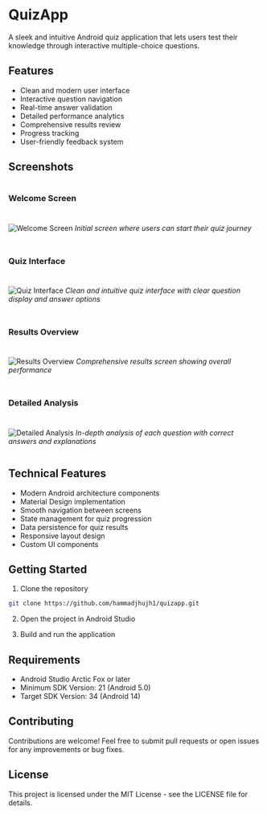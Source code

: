 # QuizApp

A sleek and intuitive Android quiz application that lets users test their knowledge through interactive multiple-choice questions. 

## Features

- Clean and modern user interface
- Interactive question navigation
- Real-time answer validation
- Detailed performance analytics
- Comprehensive results review
- Progress tracking
- User-friendly feedback system

## Screenshots

<div style="display: flex; flex-wrap: wrap; gap: 10px;">

### Welcome Screen
![Welcome Screen](https://github.com/hammadjhujh1/quizapp/blob/main/Screenshot%202025-02-16%20at%2010.01.29%E2%80%AFAM.png)
*Initial screen where users can start their quiz journey*

### Quiz Interface
![Quiz Interface](https://github.com/hammadjhujh1/quizapp/blob/main/Screenshot%202025-02-16%20at%2010.05.31%E2%80%AFAM.png)
*Clean and intuitive quiz interface with clear question display and answer options*

### Results Overview
![Results Overview](https://github.com/hammadjhujh1/quizapp/blob/main/Screenshot%202025-02-16%20at%2010.06.45%E2%80%AFAM.png)
*Comprehensive results screen showing overall performance*

### Detailed Analysis
![Detailed Analysis](https://github.com/hammadjhujh1/quizapp/blob/main/Screenshot%202025-02-16%20at%2010.08.29%E2%80%AFAM.png)
*In-depth analysis of each question with correct answers and explanations*

</div>

## Technical Features

- Modern Android architecture components
- Material Design implementation
- Smooth navigation between screens
- State management for quiz progression
- Data persistence for quiz results
- Responsive layout design
- Custom UI components

## Getting Started

1. Clone the repository
```bash
git clone https://github.com/hammadjhujh1/quizapp.git
```

2. Open the project in Android Studio

3. Build and run the application

## Requirements

- Android Studio Arctic Fox or later
- Minimum SDK Version: 21 (Android 5.0)
- Target SDK Version: 34 (Android 14)

## Contributing

Contributions are welcome! Feel free to submit pull requests or open issues for any improvements or bug fixes.

## License

This project is licensed under the MIT License - see the LICENSE file for details.
